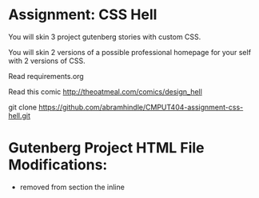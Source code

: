 Assignment: CSS Hell
====================

You will skin 3 project gutenberg stories with custom CSS.

You will skin 2 versions of a possible professional homepage for your
self with 2 versions of CSS.

Read requirements.org

Read this comic http://theoatmeal.com/comics/design_hell

git clone https://github.com/abramhindle/CMPUT404-assignment-css-hell.git

Gutenberg Project HTML File Modifications:
==========================================
  * removed from <head> section the inline <style> sections from all three files
  * added to <head> section <link rel="stylesheet" type="text/css" href="base.css">
  * added to 1.html and 3.html <meta http-equiv="Content-Type" content="text/html;charset=utf-8"/>; 2.html already had a <meta> tag
  * striped out any references to the attribute style and its elements from all 3 files
  * in 3.html under images is a icon for enlarging the image, in those <img> tags they had the alt attribute blank, so added text to say what the image is for

License/Copyright
==================

Textual content is copyright Abram Hindle (C) 2013 under the CC-BY-SA
4.0 unported license. Attribution should be a hyperlink to the
repository and (C) 2013 Abram Hindle visibile in the text.

Code is licensed under the Apache 2.0 license.

References Consulted:
======================
  * http://www.w3schools.com/
  * https://www.w3.org/Style/Examples/007/fonts.en.html
  * Ben Tayaa, http://stackoverflow.com/questions/17705768/is-it-possible-to-change-img-src-attribute-using-css

Assets Retrieved:
=================
  * /gutenberg/images.background.png - http://images.all-free-download.com/images/graphicthumb/old_paper_background_hd_picture_3_169573.jpg
  * /homepage/font-awsome/* - http://fontawesome.io/
  * /homepage/images/cat-background.jpg - https://s-media-cache-ak0.pinimg.com/736x/11/da/e8/11dae81f9c8dda24b058a945a617d14e.jpg
  * /homepage/images/cute-cat.gif - https://media.giphy.com/media/HPC4LGvCweMrC/
  * /homepage/images/github.png - https://github.com/logos
  * /homepage/images/linkedin.png - https://brand.linkedin.com/visual-identity/logo
